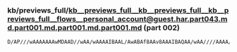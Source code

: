 ### kb/previews_full/kb__previews_full__kb__previews_full__kb__previews_full__flows__personal_account@guest.har.part043.md.part001.md.part001.md.part001.md (part 002)

```md
D/AP///wAAAAAAAwMDAAD//wAA/wAAAAIBAAL/AwABAf8AAv8AAAIBAQAA/wAA////AAAA/wD+//4A/gACAAMBAQD9/f4AAP7+AAQDAQAEAwQABQQEAAIA/wABAAAAAQEBAAIBAQD///8A/v
```

```
